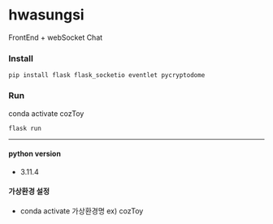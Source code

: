 # hwasungsi
FrontEnd + webSocket Chat  



### Install
```
pip install flask flask_socketio eventlet pycryptodome
```

### Run
conda activate cozToy
```
flask run
```

---
#### python version
* 3.11.4
#### 가상환경 설정
* conda activate 가상환경명
  ex) cozToy
